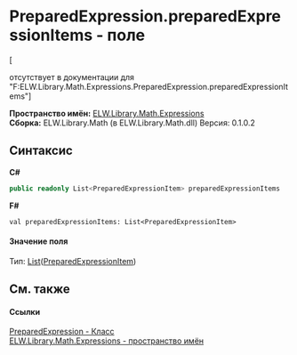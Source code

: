 # PreparedExpression.preparedExpressionItems - поле
 

\[<summary> отсутствует в документации для "F:ELW.Library.Math.Expressions.PreparedExpression.preparedExpressionItems"\]

**Пространство имён:**&nbsp;<a href="N_ELW_Library_Math_Expressions">ELW.Library.Math.Expressions</a><br />**Сборка:**&nbsp;ELW.Library.Math (в ELW.Library.Math.dll) Версия: 0.1.0.2

## Синтаксис

**C#**<br />
``` C#
public readonly List<PreparedExpressionItem> preparedExpressionItems
```

**F#**<br />
``` F#
val preparedExpressionItems: List<PreparedExpressionItem>
```


#### Значение поля
Тип:&nbsp;<a href="http://msdn2.microsoft.com/ru-ru/library/6sh2ey19" target="_blank">List</a>(<a href="T_ELW_Library_Math_Expressions_PreparedExpressionItem">PreparedExpressionItem</a>)

## См. также


#### Ссылки
<a href="T_ELW_Library_Math_Expressions_PreparedExpression">PreparedExpression - Класс</a><br /><a href="N_ELW_Library_Math_Expressions">ELW.Library.Math.Expressions - пространство имён</a><br />